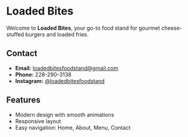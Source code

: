 # Loaded Bites
Welcome to **Loaded Bites**, your go-to food stand for gourmet cheese-stuffed burgers and loaded fries.

## Contact
- **Email:** loadedbitesfoodstand@gmail.com
- **Phone:** 228-290-3138
- **Instagram:** [@loadedbitesfoodstand](https://instagram.com/loadedbitesfoodstand)

## Features
- Modern design with smooth animations
- Responsive layout
- Easy navigation: Home, About, Menu, Contact
